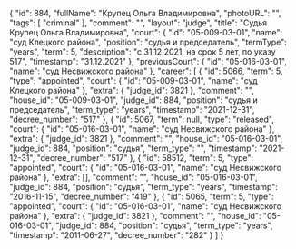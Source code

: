 {
    "id": 884,
    "fullName": "Крупец Ольга Владимировна",
    "photoURL": "",
    "tags": [
        "criminal"
    ],
    "comment": "",
    "layout": "judge",
    "title": "Судья Крупец Ольга Владимировна",
    "court": {
        "id": "05-009-03-01",
        "name": "суд Клецкого района",
        "position": "судья и председатель",
        "termType": "years",
        "term": 5,
        "description": "c 31.12.2021, на срок 5 лет, по указу 517",
        "timestamp": "31.12.2021"
    },
    "previousCourt": {
        "id": "05-016-03-01",
        "name": "суд Несвижского района"
    },
    "career": [
        {
            "id": 5066,
            "term": 5,
            "type": "appointed",
            "court": {
                "id": "05-009-03-01",
                "name": "суд Клецкого района"
            },
            "extra": {
                "judge_id": 3821
            },
            "comment": "",
            "house_id": "05-009-03-01",
            "judge_id": 884,
            "position": "судья и председатель",
            "term_type": "years",
            "timestamp": "2021-12-31",
            "decree_number": "517"
        },
        {
            "id": 5067,
            "term": null,
            "type": "released",
            "court": {
                "id": "05-016-03-01",
                "name": "суд Несвижского района"
            },
            "extra": {
                "judge_id": 3821
            },
            "comment": "",
            "house_id": "05-016-03-01",
            "judge_id": 884,
            "position": "судья",
            "term_type": "",
            "timestamp": "2021-12-31",
            "decree_number": "517"
        },
        {
            "id": 58512,
            "term": 5,
            "type": "appointed",
            "court": {
                "id": "05-016-03-01",
                "name": "суд Несвижского района"
            },
            "extra": [],
            "comment": "",
            "house_id": "05-016-03-01",
            "judge_id": 884,
            "position": "судья",
            "term_type": "years",
            "timestamp": "2016-11-15",
            "decree_number": "419"
        },
        {
            "id": 5065,
            "term": 5,
            "type": "appointed",
            "court": {
                "id": "05-016-03-01",
                "name": "суд Несвижского района"
            },
            "extra": {
                "judge_id": 3821
            },
            "comment": "",
            "house_id": "05-016-03-01",
            "judge_id": 884,
            "position": "судья",
            "term_type": "years",
            "timestamp": "2011-06-27",
            "decree_number": "282"
        }
    ]
}